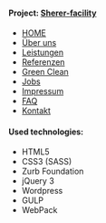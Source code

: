 <h4>Project: <a href="https://mnaumenko90.github.io/sherer-facility/build/" target="_blank">Sherer-facility</a></h4>
<ul>
  <li><a href="https://mnaumenko90.github.io/sherer-facility/build/index.html">HOME</a></li>
  <li><a href="https://mnaumenko90.github.io/sherer-facility/build/uns_page.html">Über uns</a></li>
  <li><a href="https://mnaumenko90.github.io/sherer-facility/build/leistungen.html">Leistungen</a></li>
  <li><a href="https://mnaumenko90.github.io/sherer-facility/build/referenzen.html">Referenzen</a></li>
  <li><a href="https://mnaumenko90.github.io/sherer-facility/build/greenclean.html">Green Clean</a></li>
  <li><a href="https://mnaumenko90.github.io/sherer-facility/build/jobs.html">Jobs</a></li>
  <li><a href="https://mnaumenko90.github.io/sherer-facility/build/impressum.html">Impressum</a></li>
  <li><a href="https://mnaumenko90.github.io/sherer-facility/build/fragen.html">FAQ</a></li>
  <li><a href="https://mnaumenko90.github.io/sherer-facility/build/kontakt.html">Kontakt</a></li>
</ul>
<h4>Used technologies:</h4>
<ul>
  <li>HTML5</li>
  <li>CSS3 (SASS)</li>
  <li>Zurb Foundation</li>
  <li>jQuery 3</li>
  <li>Wordpress</li>
  <li>GULP</li>
  <li>WebPack</li>
</ul>
